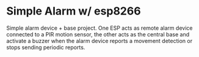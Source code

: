 # Simple Alarm w/ esp8266
Simple alarm device + base project. One ESP acts as remote alarm device connected to a PIR motion sensor, the other acts as the central base and activate a buzzer when the alarm device reports a movement detection or stops sending periodic reports.

